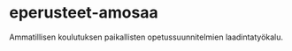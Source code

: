 eperusteet-amosaa
=================

Ammatillisen koulutuksen paikallisten opetussuunnitelmien laadintatyökalu.
